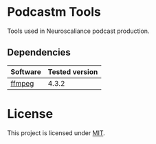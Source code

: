 # Podcastm Tools
Tools used in Neuroscaliance podcast production.

## Dependencies
| Software                      | Tested version|
| ------------------------------|---------------|
| [ffmpeg](https://ffmpeg.org/) | 4.3.2         |

# License
This project is licensed under [MIT](https://opensource.org/licenses/MIT).
